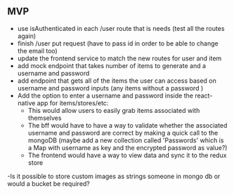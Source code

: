 ## MVP
- use isAuthenticated in each /user route that is needs (test all the routes again)
- finish /user put request (have to pass id in order to be able to change the email too)
- update the frontend service to match the new routes for user and item
- add mock endpoint that takes number of items to generate and a username and password
- add endpoint that gets all of the items the user can access based on username and password inputs (any items without a password )
- Add the option to enter a username and password inside the react-native app for items/stores/etc:
    - This would allow users to easily grab items associated with themselves
    - The bff would have to have a way to validate whether the associated username and password are correct by making a quick call to the mongoDB (maybe add a new collection called 'Passwords' which is a Map with username as key and the encrypted password as value?)
    - The frontend would have a way to view data and sync it to the redux store

-Is it possible to store custom images as strings someone in mongo db or would a bucket be required?